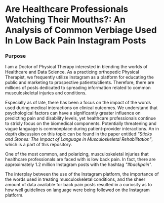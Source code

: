 # Are Healthcare Professionals Watching Their Mouths?: An Analysis of Common Verbiage Used In Low Back Pain Instagram Posts

### Purpose
I am a Doctor of Physical Therapy interested in blending the worlds of Healthcare and Data Science. As a practicing orthopedic Physical Therapist, we frequently utilize Instagram as a platform for educating the public and marketing to prospective patients/clients. Therefore, there are millions of posts dedicated to spreading information related to common musculoskeletal injuries and conditions. 

Especially as of late, there has been a focus on the impact of the words used during medical interactions on clinical outcomes. We understand that psychological factors can have a significantly greater influence on predicting pain and disability levels, yet healthcare professionals continue to stricly focus on the biomedical components. Potentially threatening and vague language is commonplace during patient-provider interactions. An in depth discussion on this topic can be found in the paper entitled *"Sticks and Stones: The Impact of Language in Musculoskeletal Rehabilitation"*, which is a part of this repository.

One of the most common, and polarizing, musculoskeletal injuries that healthcare professionals are faced with is low back pain. In fact, there are approximately 1.2 million Instagram posts with the hashtag *"#backpain"*.

The interplay between the use of the Instagram platform, the importance of the words used in treating musculoskeletal conditions, and the sheer amount of data available for back pain posts resulted in a curiosity as to how well guidelines on language were being followed on the Instagram platform.
